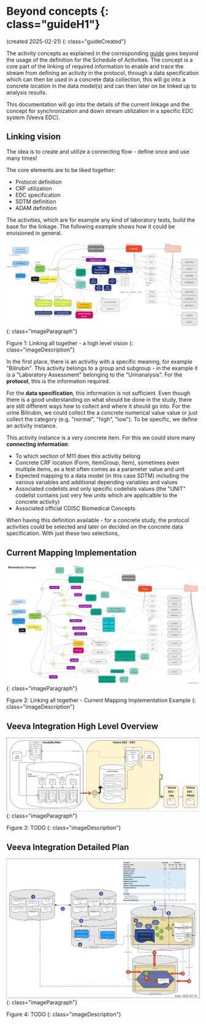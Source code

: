 # Beyond concepts {: class="guideH1"}

(created 2025-02-21) 
{: class="guideCreated"}

The activity concepts as explained in the corresponding [guide](./guide_activity_concept.md) goes beyond the usage of the definition for the Schedule of Activities. The concept is a core part of the linking of required information to enable and trace the stream from defining an activity in the protocol, through a data specification which can then be used in a concrete data collection, this will go into a concrete location in the data model(s) and can then later on be linked up to analysis results.

This documentation will go into the details of the current linkage and the concept for synchronization and down stream utilization in a specific EDC system (Veeva EDC).

## Linking vision

The idea is to create and utilize a connecting flow - define once and use many times!

The core elements are to be liked together:

- Protocol definition
- CRF utilization
- EDC specification
- SDTM definition
- ADAM definition

The activities, which are for example any kind of laboratory tests, build the base for the linkage. The following example shows how it could be envisioned in general. 

![Linking all together - a high level vision](./img/guide_bc_01.png)
{: class="imageParagraph"}

Figure 1: Linking all together - a high level vision
{: class="imageDescription"}

In the first place, there is an activitiy with a specific meaning, for example "Bilirubin". This activity belongs to a group and subgroup - in the example it is a "Laboratory Assessment" belonging to the "Urinanalysis". For the **protocol**, this is the information required. 

For the **data specification**, this information is not sufficient. Even though there is a good understanding on what should be done in the study, there are still different ways how to collect and where it should go into. For the urine Bilirubin, we could collect the a concrete numerical value value or just collect the category (e.g. "normal", "high", "low"). To be specific, we define an activity instance.

This activity instance is a very concrete item. For this we could store many **connecting information**:

- To which section of M11 does this activitiy belong
- Concrete CRF location (Form, ItemGroup, Item), sometimes even multiple items, as a test often comes as a parameter value and unit
- Expected mapping to a data model (in this case SDTM) including the various variables and additional depending variables and values
- Associated codelists and only specific codelists values (the "UNIT" codelist contains just very few units which are applicalble to the concrete activity)
- Associated official CDISC Biomedical Concepts

When having this definition available - for a concrete study, the protocol activities could be selected and later on decided on the concrete data specification. With just these two selections, 


## Current Mapping Implementation

![Linking all together - Current Mapping Implementation Example](./img/guide_bc_02.png)
{: class="imageParagraph"}

Figure 2: Linking all together - Current Mapping Implementation Example
{: class="imageDescription"}


## Veeva Integration High Level Overview

![TODO](./img/guide_bc_03.png)
{: class="imageParagraph"}

Figure 3: TODO
{: class="imageDescription"}

## Veeva Integration Detailed Plan

![TODO](./img/guide_bc_04.png)
{: class="imageParagraph"}

Figure 4: TODO
{: class="imageDescription"}